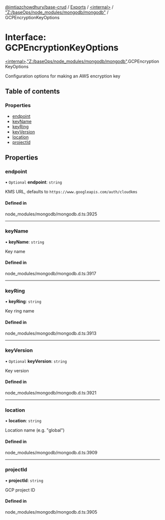 [@imtiazchowdhury/base-crud](../README.md) / [Exports](../modules.md) / [\<internal\>](../modules/internal_.md) / ["Z:/baseOps/node\_modules/mongodb/mongodb"](../modules/internal_._Z__baseOps_node_modules_mongodb_mongodb_.md) / GCPEncryptionKeyOptions

# Interface: GCPEncryptionKeyOptions

[\<internal\>](../modules/internal_.md).["Z:/baseOps/node\_modules/mongodb/mongodb"](../modules/internal_._Z__baseOps_node_modules_mongodb_mongodb_.md).GCPEncryptionKeyOptions

Configuration options for making an AWS encryption key

## Table of contents

### Properties

- [endpoint](internal_._Z__baseOps_node_modules_mongodb_mongodb_.GCPEncryptionKeyOptions.md#endpoint)
- [keyName](internal_._Z__baseOps_node_modules_mongodb_mongodb_.GCPEncryptionKeyOptions.md#keyname)
- [keyRing](internal_._Z__baseOps_node_modules_mongodb_mongodb_.GCPEncryptionKeyOptions.md#keyring)
- [keyVersion](internal_._Z__baseOps_node_modules_mongodb_mongodb_.GCPEncryptionKeyOptions.md#keyversion)
- [location](internal_._Z__baseOps_node_modules_mongodb_mongodb_.GCPEncryptionKeyOptions.md#location)
- [projectId](internal_._Z__baseOps_node_modules_mongodb_mongodb_.GCPEncryptionKeyOptions.md#projectid)

## Properties

### endpoint

• `Optional` **endpoint**: `string`

KMS URL, defaults to `https://www.googleapis.com/auth/cloudkms`

#### Defined in

node_modules/mongodb/mongodb.d.ts:3925

___

### keyName

• **keyName**: `string`

Key name

#### Defined in

node_modules/mongodb/mongodb.d.ts:3917

___

### keyRing

• **keyRing**: `string`

Key ring name

#### Defined in

node_modules/mongodb/mongodb.d.ts:3913

___

### keyVersion

• `Optional` **keyVersion**: `string`

Key version

#### Defined in

node_modules/mongodb/mongodb.d.ts:3921

___

### location

• **location**: `string`

Location name (e.g. "global")

#### Defined in

node_modules/mongodb/mongodb.d.ts:3909

___

### projectId

• **projectId**: `string`

GCP project ID

#### Defined in

node_modules/mongodb/mongodb.d.ts:3905
